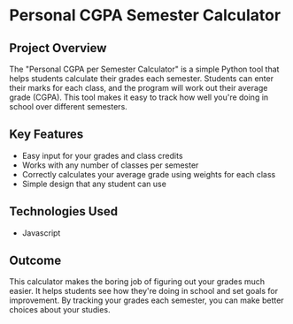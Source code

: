 # Personal CGPA Semester Calculator

## Project Overview
The "Personal CGPA per Semester Calculator" is a simple Python tool that helps students calculate their grades each semester. Students can enter their marks for each class, and the program will work out their average grade (CGPA). This tool makes it easy to track how well you're doing in school over different semesters.

## Key Features
- Easy input for your grades and class credits
- Works with any number of classes per semester
- Correctly calculates your average grade using weights for each class
- Simple design that any student can use

## Technologies Used
- Javascript

## Outcome
This calculator makes the boring job of figuring out your grades much easier. It helps students see how they're doing in school and set goals for improvement. By tracking your grades each semester, you can make better choices about your studies.
